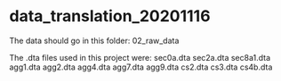 # data_translation_20201116

The data should go in this folder: 
02_raw_data

The .dta files used in this project were:
sec0a.dta
sec2a.dta
sec8a1.dta
agg1.dta
agg2.dta
agg4.dta
agg7.dta
agg9.dta
cs2.dta
cs3.dta
cs4b.dta

